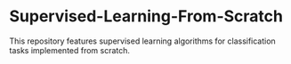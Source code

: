 # Supervised-Learning-From-Scratch
This repository features supervised learning algorithms for classification tasks implemented from scratch.
